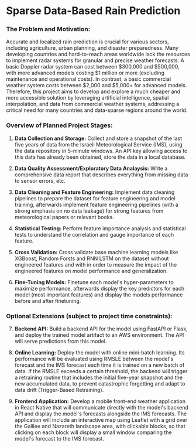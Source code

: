 # Sparse Data-Based Rain Prediction

### The Problem and Motivation:
Accurate and localized rain prediction is crucial for various sectors, including agriculture, urban planning, and disaster preparedness. Many developing countries and hard-to-reach areas worldwide lack the resources to implement radar systems for granular and precise weather forecasts. A basic Doppler radar system can cost between $300,000 and $500,000, with more advanced models costing $1 million or more (excluding maintenance and operational costs). In contrast, a basic commercial weather system costs between $2,000 and $5,000+ for advanced models. Therefore, this project aims to develop and explore a much cheaper and more accessible solution by leveraging artificial intelligence, spatial interpolation, and data from commercial weather systems, addressing a critical need for many countries and data-sparse regions around the world.

### Overview of Planned Project Stages:
1)  **Data Collection and Storage:** Collect and store a snapshot of the last five years of data from the Israeli Meteorological Service (IMS), using the data repository in 5-minute windows. An API key allowing access to this data has already been obtained, store the data in a local database.

2)  **Data Quality Assessment/Exploratory Data Analaysis:** Write a comprehensive data report that describes everything from missing data to sensor errors, etc.

3)  **Data Cleaning and Feature Engineering:** Implement data cleaning pipelines to prepare the dataset for feature engineering and model training, afterwards implement feature engineering pipelines (with a strong emphasis on no data leakage) for strong features from meteorological papers or relevant books.

4)  **Statistical Testing:** Perform feature importance analysis and statistical tests to understand the correlation and gauge importance of each feature.

5)  **Cross Validation:** Cross validate base machine learning models like XGBoost, Random Forsts and RNN LSTM on the dataset without engineered features and with in order to measure the impact of the engineered features on model performance and generalization.

6)  **Fine-Tuning Models:** Finetune each model's hyper-parameters to maximize performance, afterwards display the key predictors for each model (most important features) and display the models performance before and after finetuning.

### Optional Extensions (subject to project time constraints):

7)  **Backend API:** Build a backend API for the model using FastAPI or Flask, and deploy the trained model artifact to an AWS environment. The API will serve predictions from this model.

8)  **Online Learning:** Deploy the model with online mini-batch learning. Its performance will be evaluated using RMSLE between the model's forecast and the IMS forecast each time it is trained on a new batch of data. If the RMSLE exceeds a certain threshold, the backend will trigger a retraining routine that includes the initial five-year snapshot and the new accumulated data, to prevent catastrophic forgetting and adapt to data drift (Trigger-Based Retraining).

9)  **Frontend Application:** Develop a mobile front-end weather application in React Native that will communicate directly with the model's backend API and display the model's forecasts alongside the IMS forecasts. The application will include an interactive map using Leaflet with a grid over the Galilee and Nazareth landscape area, with clickable blocks, so that clicking on each block will display a small window comparing the model's forecast to the IMS forecast.